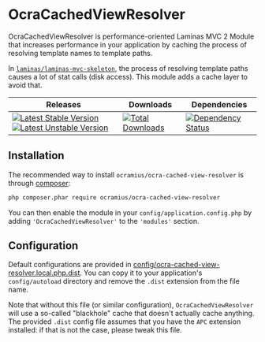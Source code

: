 # OcraCachedViewResolver

OcraCachedViewResolver is performance-oriented Laminas MVC 2 Module that increases performance
in your application by caching the process of resolving template names to template paths.

In [`laminas/laminas-mvc-skeleton`](https://github.com/laminas/laminas-mvc-skeleton), the process of resolving template
paths causes a lot of stat calls (disk access). This module adds a cache layer to avoid that.

| Releases | Downloads | Dependencies |
| -------- | ------- | ------------- |
| [![Latest Stable Version](https://poser.pugx.org/ocramius/ocra-cached-view-resolver/v/stable.png)](https://packagist.org/packages/ocramius/ocra-cached-view-resolver) [![Latest Unstable Version](https://poser.pugx.org/ocramius/ocra-cached-view-resolver/v/unstable.png)](https://packagist.org/packages/ocramius/ocra-cached-view-resolver) | [![Total Downloads](https://poser.pugx.org/ocramius/ocra-cached-view-resolver/downloads.png)](https://packagist.org/packages/ocramius/ocra-cached-view-resolver) | [![Dependency Status](https://www.versioneye.com/package/php--ocramius--ocra-cached-view-resolver/badge.png)](https://www.versioneye.com/package/php--ocramius--ocra-cached-view-resolver) |

## Installation

The recommended way to install `ocramius/ocra-cached-view-resolver` is through
[composer](http://getcomposer.org/):

```sh
php composer.phar require ocramius/ocra-cached-view-resolver
```

You can then enable the module in your `config/application.config.php` by adding
`'OcraCachedViewResolver'` to the `'modules'` section.

## Configuration

Default configurations are provided in
[config/ocra-cached-view-resolver.local.php.dist](config/ocra-cached-view-resolver.local.php.dist).
You can copy it to your application's `config/autoload` directory and remove the `.dist` extension
from the file name.

Note that without this file (or similar configuration), `OcraCachedViewResolver` will use a so-called
"blackhole" cache that doesn't actually cache anything. The provided `.dist` config file assumes that
you have the `APC` extension installed: if that is not the case, please tweak this file.
